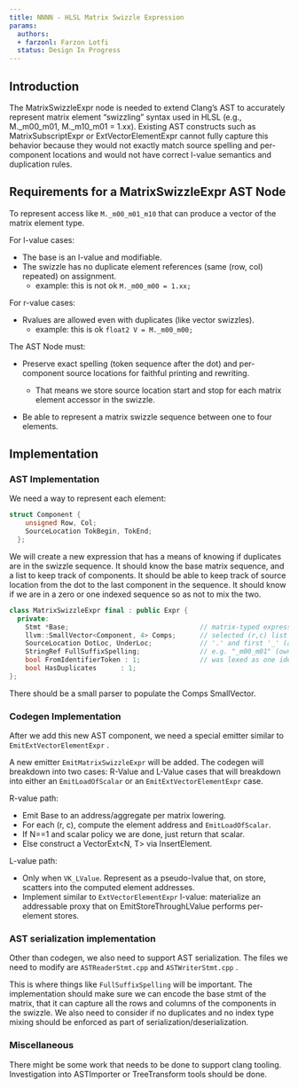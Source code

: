 ```yaml
---
title: NNNN - HLSL Matrix Swizzle Expression
params:
  authors:
  + farzonl: Farzon Lotfi
  status: Design In Progress
---
```


## Introduction

The MatrixSwizzleExpr node is needed to extend Clang’s AST to accurately
represent matrix element “swizzling” syntax used in HLSL
(e.g., M._m00_m01, M._m10_m01 = 1.xx). Existing AST constructs such as
MatrixSubscriptExpr or ExtVectorElementExpr cannot fully capture this behavior
because they would not exactly match source spelling and per-component locations
and would not have correct l-value semantics and duplication rules.

## Requirements for a MatrixSwizzleExpr AST Node

To represent access like `M._m00_m01_m10` that can produce a vector of the
matrix element type.

For l-value cases:
* The base is an l-value and modifiable.
* The swizzle has no duplicate element references (same (row, col) repeated)
  on assignment.
  + example: this is not ok `M._m00_m00 = 1.xx;`

For r-value cases:
* Rvalues are allowed even with duplicates (like vector swizzles).
  + example: this is ok `float2 V = M._m00_m00;`

The AST Node must:
* Preserve exact spelling (token sequence after the dot) and per-component
  source locations for faithful printing and rewriting.
  + That means we store source location start and stop for each matrix element
    accessor in the swizzle.

* Be able to represent a matrix swizzle sequence between one to four elements.

## Implementation

### AST Implementation

We need a way to represent each element:

```cpp
struct Component {
    unsigned Row, Col;
    SourceLocation TokBegin, TokEnd;
  };
```

We will create a new expression that has a means of knowing if duplicates are in
the swizzle sequence. It should know the base matrix sequence, and a list to
keep track of components. It should be able to keep track of source location
from the dot to the last component in the sequence. It should know if we are
in a zero or one indexed sequence so as not to mix the two.

```cpp
class MatrixSwizzleExpr final : public Expr {
  private:
    Stmt *Base;                                 // matrix-typed expression
    llvm::SmallVector<Component, 4> Comps;      // selected (r,c) list
    SourceLocation DotLoc, UnderLoc;            // '.' and first '_' (after dot)
    StringRef FullSuffixSpelling;               // e.g. "_m00_m01" (owned by ASTContext)
    bool FromIdentifierToken : 1;               // was lexed as one ident (i.e., one index)
    bool HasDuplicates      : 1;
};
```

There should be a small parser to populate the Comps SmallVector.

### Codegen Implementation

After we add this new AST component, we need a special emitter similar to
`EmitExtVectorElementExpr` .

A new emitter `EmitMatrixSwizzleExpr` will be added. The codegen will breakdown
into two cases: R-Value and L-Value cases that will breakdown into either an
`EmitLoadOfScalar` or an `EmitExtVectorElementExpr` case.

R-value path:
* Emit Base to an address/aggregate per matrix lowering.
* For each (r, c), compute the element address and `EmitLoadOfScalar`.
* If N==1 and scalar policy we are done, just return that scalar.
* Else construct a VectorExt<N, T> via InsertElement.

L-value path:
* Only when `VK_LValue`. Represent as a pseudo-lvalue that, on store, scatters
  into the computed element addresses.
* Implement similar to `ExtVectorElementExpr` l-value: materialize an
  addressable proxy that on EmitStoreThroughLValue performs per-element stores.

### AST serialization implementation

Other than codegen, we also need to support AST serialization.
The files we need to modify are `ASTReaderStmt.cpp` and `ASTWriterStmt.cpp` .

This is where things like `FullSuffixSpelling` will be important.
The implementation should make sure we can encode the base stmt of the matrix, 
that it can capture all the rows and columns of the components in the swizzle.
We also need to consider if no duplicates and no index type mixing should be
enforced as part of serialization/deserialization.

### Miscellaneous

There might be some work that needs to be done to support clang tooling.
Investigation into ASTImporter or TreeTransform tools should be done.
